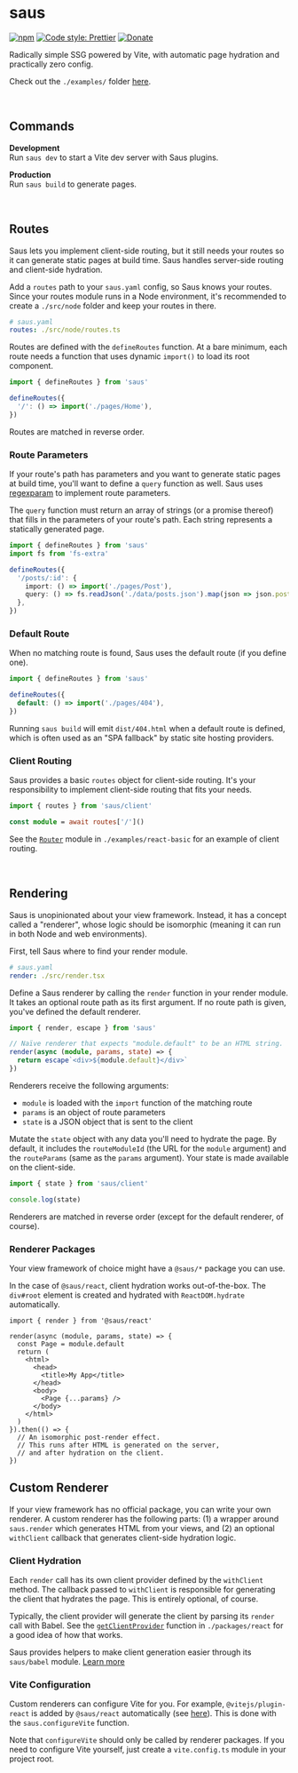 # saus

[![npm](https://img.shields.io/npm/v/saus.svg)](https://www.npmjs.com/package/saus)
[![Code style: Prettier](https://img.shields.io/badge/code_style-prettier-ff69b4.svg)](https://github.com/prettier/prettier)
[![Donate](https://img.shields.io/badge/Donate-PayPal-green.svg)](https://paypal.me/alecdotbiz)

Radically simple SSG powered by Vite, with automatic page hydration and practically zero config.

Check out the `./examples/` folder [here](https://github.com/alloc/saus/tree/master/examples).

&nbsp;

## Commands

**Development**  
Run `saus dev` to start a Vite dev server with Saus plugins.

**Production**  
Run `saus build` to generate pages.

&nbsp;

## Routes

Saus lets you implement client-side routing, but it still needs your routes so it can generate static pages at build time. Saus handles server-side routing and client-side hydration.

Add a `routes` path to your `saus.yaml` config, so Saus knows your routes. Since your routes module runs in a Node environment, it's recommended to create a `./src/node` folder and keep your routes in there.

```yml
# saus.yaml
routes: ./src/node/routes.ts
```

Routes are defined with the `defineRoutes` function. At a bare minimum, each route needs a function that uses dynamic `import()` to load its root component.

```ts
import { defineRoutes } from 'saus'

defineRoutes({
  '/': () => import('./pages/Home'),
})
```

Routes are matched in reverse order.

### Route Parameters

If your route's path has parameters and you want to generate static pages at build time, you'll want to define a `query` function as well. Saus uses [regexparam](https://github.com/lukeed/regexparam#readme) to implement route parameters.

The `query` function must return an array of strings (or a promise thereof) that fills in the parameters of your route's path. Each string represents a statically generated page.

```ts
import { defineRoutes } from 'saus'
import fs from 'fs-extra'

defineRoutes({
  '/posts/:id': {
    import: () => import('./pages/Post'),
    query: () => fs.readJson('./data/posts.json').map(json => json.postId),
  },
})
```

### Default Route

When no matching route is found, Saus uses the default route (if you define one).

```ts
import { defineRoutes } from 'saus'

defineRoutes({
  default: () => import('./pages/404'),
})
```

Running `saus build` will emit `dist/404.html` when a default route is defined, which is often used as an "SPA fallback" by static site hosting providers.

### Client Routing

Saus provides a basic `routes` object for client-side routing. It's your responsibility to implement client-side routing that fits your needs.

```ts
import { routes } from 'saus/client'

const module = await routes['/']()
```

See the [`Router`](https://github.com/alloc/saus/blob/master/examples/react-basic/src/Router.tsx) module in `./examples/react-basic` for an example of client routing.

&nbsp;

## Rendering

Saus is unopinionated about your view framework. Instead, it has a concept called a "renderer", whose logic should be isomorphic (meaning it can run in both Node and web environments).

First, tell Saus where to find your render module.

```yml
# saus.yaml
render: ./src/render.tsx
```

Define a Saus renderer by calling the `render` function in your render module. It takes an optional route path as its first argument. If no route path is given, you've defined the default renderer.

```ts
import { render, escape } from 'saus'

// Naïve renderer that expects "module.default" to be an HTML string.
render(async (module, params, state) => {
  return escape`<div>${module.default}</div>`
})
```

Renderers receive the following arguments:

- `module` is loaded with the `import` function of the matching route
- `params` is an object of route parameters
- `state` is a JSON object that is sent to the client

Mutate the `state` object with any data you'll need to hydrate the page. By default, it includes the `routeModuleId` (the URL for the `module` argument) and the `routeParams` (same as the `params` argument). Your state is made available on the client-side.

```ts
import { state } from 'saus/client'

console.log(state)
```

Renderers are matched in reverse order (except for the default renderer, of course).

### Renderer Packages

Your view framework of choice might have a `@saus/*` package you can use.

In the case of `@saus/react`, client hydration works out-of-the-box. The `div#root` element is created and hydrated with `ReactDOM.hydrate` automatically.

```tsx
import { render } from '@saus/react'

render(async (module, params, state) => {
  const Page = module.default
  return (
    <html>
      <head>
        <title>My App</title>
      </head>
      <body>
        <Page {...params} />
      </body>
    </html>
  )
}).then(() => {
  // An isomorphic post-render effect.
  // This runs after HTML is generated on the server,
  // and after hydration on the client.
})
```

## Custom Renderer

If your view framework has no official package, you can write your own renderer. A custom renderer has the following parts: (1) a wrapper around `saus.render` which generates HTML from your views, and (2) an optional `withClient` callback that generates client-side hydration logic.

### Client Hydration

Each `render` call has its own client provider defined by the `withClient` method. The callback passed to `withClient` is responsible for generating the client that hydrates the page. This is entirely optional, of course.

Typically, the client provider will generate the client by parsing its `render` call with Babel. See the [`getClientProvider`](https://github.com/alloc/saus/blob/b75168eafbb2ed618be26dc98b903919de00ece5/packages/react/src/node/client.ts#L18) function in `./packages/react` for a good idea of how that works.

Saus provides helpers to make client generation easier through its `saus/babel` module. [Learn more](https://github.com/alloc/saus/tree/master/babel)

### Vite Configuration

Custom renderers can configure Vite for you. For example, `@vitejs/plugin-react` is added by `@saus/react` automatically (see [here](https://github.com/alloc/saus/blob/b75168eafbb2ed618be26dc98b903919de00ece5/packages/react/src/index.ts#L6)). This is done with the `saus.configureVite` function.

Note that `configureVite` should only be called by renderer packages. If you need to configure Vite yourself, just create a `vite.config.ts` module in your project root.
